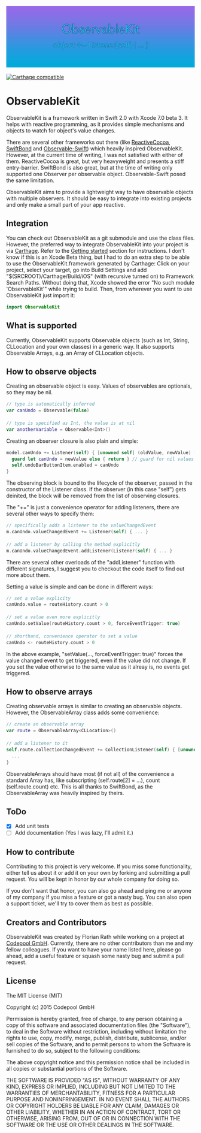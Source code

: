 ![ObservableKit](https://raw.githubusercontent.com/FlorianCP/ObservableKit/master/obskit-header.jpg)

[![Carthage compatible](https://img.shields.io/badge/Carthage-compatible-4BC51D.svg?style=flat)](https://github.com/Carthage/Carthage)

# ObservableKit

ObservableKit is a framework written in Swift 2.0 with Xcode 7.0 beta 3. It helps with reactive programming, as it provides simple mechanisms and objects to watch for object's value changes.

There are several other frameworks out there (like [ReactiveCocoa](https://github.com/ReactiveCocoa/ReactiveCocoa), [SwiftBond](https://github.com/SwiftBond/Bond) and [Observable-Swift](https://github.com/slazyk/Observable-Swift)) which heavily inspired ObservableKit.
However, at the current time of writing, I was not satisfied with either of them. ReactiveCocoa is great, but very heavyweight and presents a stiff entry-barrier. SwiftBond is also great, but at the time of writing only supported one Observer per observable object. Observable-Swift posed the same limitation.

ObservableKit aims to provide a lightweight way to have observable objects with multiple observers. It should be easy to integrate into existing projects and only make a small part of your app reactive.

## Integration

You can check out ObservableKit as a git submodule and use the class files. However, the preferred way to integrate ObservableKit into your project is via [Carthage](https://github.com/Carthage/Carthage). Refer to the [Getting started](https://github.com/Carthage/Carthage#getting-started) section for instructions. I don't know if this is an Xcode Beta thing, but I had to do an extra step to be able to use the ObservableKit.framework generated by Carthage:
Click on your project, select your target, go into Build Settings and add "$(SRCROOT)/Carthage/Build/iOS" (with recursive turned on) to Framework Search Paths. Without doing that, Xcode showed the error "No such module 'ObservableKit'" while trying to build.
Then, from wherever you want to use ObservableKit just import it:
```swift
import ObservableKit
```

## What is supported

Currently, ObservableKit supports Observable objects (such as Int, String, CLLocation and your own classes) in a generic way.
It also supports Observable Arrays, e.g. an Array of CLLocation objects.

## How to observe objects

Creating an observable object is easy. Values of observables are optionals, so they may be nil.
```swift
// type is automatically inferred
var canUndo = Observable(false)

// type is specified as Int, the value is at nil
var anotherVariable = Observable<Int>()
```

Creating an observer closure is also plain and simple:
```swift
model.canUndo += Listener(self) { [unowned self] (oldValue, newValue) -> Void in
  guard let canUndo = newValue else { return } // guard for nil values
  self.undoBarButtonItem.enabled = canUndo
}
```

The observing block is bound to the lifecycle of the observer, passed in the constructor of the Listener class. If the observer (in this case "self") gets deinited, the block will be removed from the list of observing closures.

The "+=" is just a convenience operator for adding listeners, there are several other ways to specify them:
```swift
// specifically adds a listener to the valueChangedEvent
m.canUndo.valueChangedEvent += Listener(self) { ... }

// add a listener by calling the method explicitly
m.canUndo.valueChangedEvent.addListener(Listener(self) { ... }
```

There are several other overloads of the "addListener" function with different signatures, I suggest you to checkout the code itself to find out more about them.

Setting a value is simple and can be done in different ways:
```swift
// set a value explicity
canUndo.value = routeHistory.count > 0 

// set a value even more explicitly
canUndo.setValue(routeHistory.count > 0, forceEventTrigger: true)

// shorthand, convenience operator to set a value
canUndo <- routeHistory.count > 0 
```

In the above example, "setValue(..., forceEventTrigger: true)" forces the value changed event to get triggered, even if the value did not change. If you set the value otherwise to the same value as it alreay is, no events get triggered.

## How to observe arrays

Creating observable arrays is similar to creating an observable objects. However, the ObservableArray class adds some convenience:

```swift
// create an observable array
var route = ObservableArray<CLLocation>()

// add a listener to it
self.route.collectionChangedEvent += CollectionListener(self) { [unowned self] (oldValue, newValue) -> Void in
  ...
}
```

ObservableArrays should have most (if not all) of the convenience a standard Array has, like subscripting (self.route[2] = ...), count (self.route.count) etc. This is all thanks to SwiftBond, as the ObservableArray was heavily inspired by theirs.

## ToDo

- [x] Add unit tests
- [ ] Add documentation (Yes I was lazy, I'll admit it.)

## How to contribute

Contributing to this project is very welcome. If you miss some functionality, either tell us about it or add it on your own by forking and submitting a pull request. You will be kept in honor by our whole company for doing so.

If you don't want that honor, you can also go ahead and ping me or anyone of my company if you miss a feature or got a nasty bug. You can also open a support ticket, we'll try to cover them as best as possible.

## Creators and Contributors

ObservableKit was created by Florian Rath while working on a project at [Codepool GmbH](http://www.codepool.at).
Currently, there are no other contributors than me and my fellow colleagues. If you want to have your name listed here, please go ahead, add a useful feature or squash some nasty bug and submit a pull request.

## License

The MIT License (MIT)

Copyright (c) 2015 Codepool GmbH

Permission is hereby granted, free of charge, to any person obtaining a copy
of this software and associated documentation files (the "Software"), to deal
in the Software without restriction, including without limitation the rights
to use, copy, modify, merge, publish, distribute, sublicense, and/or sell
copies of the Software, and to permit persons to whom the Software is
furnished to do so, subject to the following conditions:

The above copyright notice and this permission notice shall be included in
all copies or substantial portions of the Software.

THE SOFTWARE IS PROVIDED "AS IS", WITHOUT WARRANTY OF ANY KIND, EXPRESS OR
IMPLIED, INCLUDING BUT NOT LIMITED TO THE WARRANTIES OF MERCHANTABILITY,
FITNESS FOR A PARTICULAR PURPOSE AND NONINFRINGEMENT. IN NO EVENT SHALL THE
AUTHORS OR COPYRIGHT HOLDERS BE LIABLE FOR ANY CLAIM, DAMAGES OR OTHER
LIABILITY, WHETHER IN AN ACTION OF CONTRACT, TORT OR OTHERWISE, ARISING FROM,
OUT OF OR IN CONNECTION WITH THE SOFTWARE OR THE USE OR OTHER DEALINGS IN
THE SOFTWARE.
